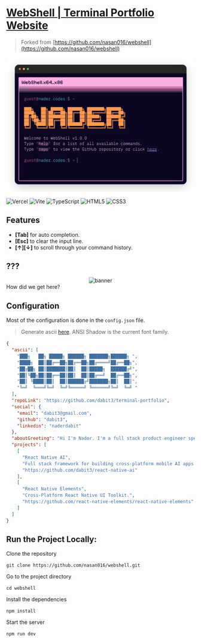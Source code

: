 # [WebShell | Terminal Portfolio Website](https://terminal.nader.codes/)

> Forked from [https://github.com/nasan016/webshell](https://github.com/nasan016/webshell)

![terminal.nader.codes](_terminal.png)

![Vercel](https://img.shields.io/badge/vercel-%23000000.svg?style=for-the-badge&logo=vercel&logoColor=white)
![Vite](https://img.shields.io/badge/vite-%23646CFF.svg?style=for-the-badge&logo=vite&logoColor=white)
![TypeScript](https://img.shields.io/badge/typescript-%23007ACC.svg?style=for-the-badge&logo=typescript&logoColor=white)
![HTML5](https://img.shields.io/badge/html5-%23E34F26.svg?style=for-the-badge&logo=html5&logoColor=white)
![CSS3](https://img.shields.io/badge/css3-%231572B6.svg?style=for-the-badge&logo=css3&logoColor=white)

## Features
* **[Tab]** for auto completion.
* **[Esc]** to clear the input line.
* **[↑][↓]** to scroll through your command history.

## ???
<div align="center">
  <img alt="banner" src="https://raw.githubusercontent.com/nasan016/webshell/main/res/secret.png">
</div>
How did we get here?

## Configuration

Most of the configuration is done in the `config.json` file.

> Generate ascii [here](https://patorjk.com/software/taag/). ANSI Shadow is the current font family.

```json
{
  "ascii": [
    "███╗   ██╗ █████╗ ██████╗ ███████╗██████╗ ",
    "████╗  ██║██╔══██╗██╔══██╗██╔════╝██╔══██╗",
    "██╔██╗ ██║███████║██║  ██║█████╗  ██████╔╝",
    "██║╚██╗██║██╔══██║██║  ██║██╔══╝  ██╔══██╗",
    "██║ ╚████║██║  ██║██████╔╝███████╗██║  ██║",
    "╚═╝  ╚═══╝╚═╝  ╚═╝╚═════╝ ╚══════╝╚═╝  ╚═╝ "
  ],
  "repoLink": "https://github.com/dabit3/terminal-portfolio",
  "social": {
    "email": "dabit3@gmail.com",
    "github": "dabit3",
    "linkedin": "naderdabit"
  },
  "aboutGreeting": "Hi I'm Nader. I'm a full stack product engineer specializing in high impact developer marketing.",
  "projects": [
    [
      "React Native AI",
      "Full stack framework for building cross-platform mobile AI apps.",
      "https://github.com/dabit3/react-native-ai"
    ],
    [
      "React Native Elements",
      "Cross-Platform React Native UI Toolkit.",
      "https://github.com/react-native-elements/react-native-elements"
    ]
  ]
}
```

## Run the Project Locally:

Clone the repository
```shell
git clone https://github.com/nasan016/webshell.git
```
Go to the project directory
```shell
cd webshell
```
Install the dependencies
```shell
npm install
```
Start the server
```shell
npm run dev
```
